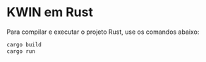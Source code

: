 # KWIN em Rust

Para compilar e executar o projeto Rust, use os comandos abaixo:

```bash
cargo build
cargo run